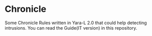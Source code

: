 # Chronicle
Some Chronicle Rules written in Yara-L 2.0 that could help detecting intrusions.
You can read the Guide(IT version) in this repository.
